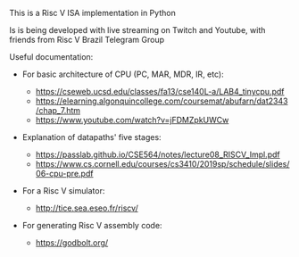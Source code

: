This is a Risc V ISA implementation in Python

Is is being developed with live streaming on Twitch and Youtube, with friends from Risc V Brazil Telegram Group

Useful documentation:
* For basic architecture of CPU (PC, MAR, MDR, IR, etc):
  * https://cseweb.ucsd.edu/classes/fa13/cse140L-a/LAB4_tinycpu.pdf
  * https://elearning.algonquincollege.com/coursemat/abufarn/dat2343/chap_7.htm
  * https://www.youtube.com/watch?v=jFDMZpkUWCw

* Explanation of datapaths' five stages:
  * https://passlab.github.io/CSE564/notes/lecture08_RISCV_Impl.pdf
  * https://www.cs.cornell.edu/courses/cs3410/2019sp/schedule/slides/06-cpu-pre.pdf

* For a Risc V simulator:
  * http://tice.sea.eseo.fr/riscv/

* For generating Risc V assembly code:
  * https://godbolt.org/

